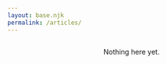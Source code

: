 ```yaml
---
layout: base.njk
permalink: /articles/
---
```

<div style="max-width: 520px; margin: 2em auto;">
    <ul style="list-style: none; padding: 0;">
    <div style="text-align: center;">Nothing here yet.</div>
    <!-- {% for article in collections.articles %}
        <li style="margin: 1.5em 0;">
            <a href="{{ article.url }}" style="text-decoration: none; color: #333; font-size: 1.4em; font-weight: 500; letter-spacing: -0.02em;">{{ article.data.title }}</a>
            <div style="color: #666; font-size: 0.9em; margin-top: 0.3em;">{{ article.data.date | date: "%d/%m/%Y" }}</div>
        </li>
    {% endfor %} -->
    </ul>
</div>
